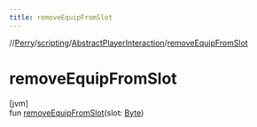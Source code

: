 ```yaml
---
title: removeEquipFromSlot
---
```

//[Perry](../../../index.html)/[scripting](../index.html)/[AbstractPlayerInteraction](index.html)/[removeEquipFromSlot](remove-equip-from-slot.html)



# removeEquipFromSlot



[jvm]\
fun [removeEquipFromSlot](remove-equip-from-slot.html)(slot: [Byte](https://kotlinlang.org/api/latest/jvm/stdlib/kotlin/-byte/index.html))




